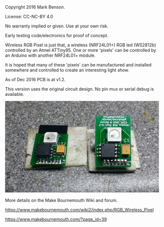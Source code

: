 Copyright 2016 Mark Benson.

License: CC-NC-BY 4.0

No warranty implied or given. Use at your own risk.

Early testing code/electronics for proof of concept.

Wireless RGB Pixel is just that, a wireless (NRF24L01+) RGB led (WS2812b) controlled by an Atmel ATTiny85. One or more 'pixels' can be controlled by an Arduino with another NRF24L01+ module.

It is hoped that many of these 'pixels' can be manufactured and installed somewhere and controlled to create an interesting light show.

As of Dec 2016 PCB is at v1.2.

This version uses the original circuit design. No pin mux or serial debug is available.

![v1.2 PCB](https://github.com/MarkJB/WirelessRGBPixel/blob/master/hardware/Wireless%20RGB%20Pixel/v1.2pcb.jpg)

More details on the Make Bournemouth Wiki and forum.

https://www.makebournemouth.com/wiki2/index.php/RGB_Wireless_Pixel

https://www.makebournemouth.com/?page_id=39
